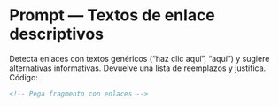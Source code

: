 # Prompt — Textos de enlace descriptivos
Detecta enlaces con textos genéricos (“haz clic aquí”, “aquí”) y sugiere alternativas informativas.
Devuelve una lista de reemplazos y justifica.
Código:
```html
<!-- Pega fragmento con enlaces -->
```
